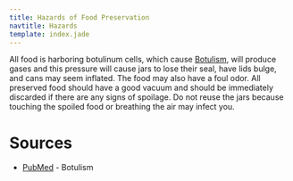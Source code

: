 ```yaml
---
title: Hazards of Food Preservation
navtitle: Hazards
template: index.jade
---
```


All food is harboring botulinum cells, which cause [Botulism](botulism.html), will produce gases and this pressure will cause jars to lose their seal, have lids bulge, and cans may seem inflated.  The food may also have a foul odor.  All preserved food should have a good vacuum and should be immediately discarded if there are any signs of spoilage.  Do not reuse the jars because touching the spoiled food or breathing the air may infect you.


Sources
=======

* [PubMed](../../sources/pubmed.html) - Botulism

